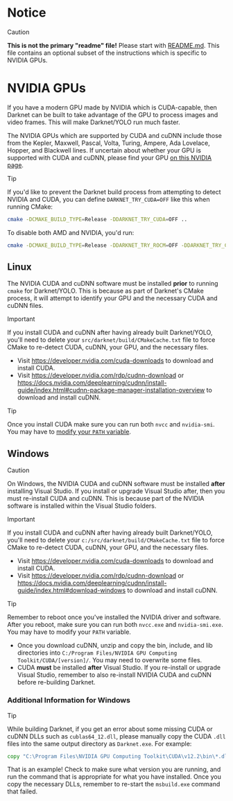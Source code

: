 # Notice

> [!CAUTION]
> **This is not the primary "readme" file!**  Please start with [README.md](README.md#Building).  This file contains an optional subset of the instructions which is specific to NVIDIA GPUs.

# NVIDIA GPUs

If you have a modern GPU made by NVIDIA which is CUDA-capable, then Darknet can be built to take advantage of the GPU to process images and video frames.  This will make Darknet/YOLO run much faster.

The NVIDIA GPUs which are supported by CUDA and cuDNN include those from the Kepler, Maxwell, Pascal, Volta, Turing, Ampere, Ada Lovelace, Hopper, and Blackwell lines.  If uncertain about whether your GPU is supported with CUDA and cuDNN, please find your GPU [on this NVIDIA page](https://developer.nvidia.com/cuda-gpus).

> [!TIP]
> If you'd like to prevent the Darknet build process from attempting to detect NVIDIA and CUDA, you can define `DARKNET_TRY_CUDA=OFF` like this when running CMake:
```sh
cmake -DCMAKE_BUILD_TYPE=Release -DDARKNET_TRY_CUDA=OFF ..
```

To disable both AMD and NVIDIA, you'd run:

```sh
cmake -DCMAKE_BUILD_TYPE=Release -DDARKNET_TRY_ROCM=OFF -DDARKNET_TRY_CUDA=OFF ..
```

## Linux

The NVIDIA CUDA and cuDNN software must be installed **prior** to running `cmake` for Darknet/YOLO.  This is because as part of Darknet's CMake process, it will attempt to identify your GPU and the necessary CUDA and cuDNN files.

> [!IMPORTANT]
> If you install CUDA and cuDNN after having already built Darknet/YOLO, you'll need to delete your `src/darknet/build/CMakeCache.txt` file to force CMake to re-detect CUDA, cuDNN, your GPU, and the necessary files.

* Visit <https://developer.nvidia.com/cuda-downloads> to download and install CUDA.
* Visit <https://developer.nvidia.com/rdp/cudnn-download> or <https://docs.nvidia.com/deeplearning/cudnn/install-guide/index.html#cudnn-package-manager-installation-overview> to download and install cuDNN.

> [!TIP]
> Once you install CUDA make sure you can run both `nvcc` and `nvidia-smi`.  You may have to [modify your `PATH` variable](https://docs.nvidia.com/cuda/cuda-installation-guide-linux/index.html#mandatory-actions).

## Windows

> [!CAUTION]
> On Windows, the NVIDIA CUDA and cuDNN software must be installed **after** installing Visual Studio.  If you install or upgrade Visual Studio after, then you must re-install CUDA and cuDNN.  This is because part of the NVIDIA software is installed within the Visual Studio folders.

> [!IMPORTANT]
> If you install CUDA and cuDNN after having already built Darknet/YOLO, you'll need to delete your `c:/src/darknet/build/CMakeCache.txt` file to force CMake to re-detect CUDA, cuDNN, your GPU, and the necessary files.

* Visit <https://developer.nvidia.com/cuda-downloads> to download and install CUDA.
* Visit <https://developer.nvidia.com/rdp/cudnn-download> or <https://docs.nvidia.com/deeplearning/cudnn/install-guide/index.html#download-windows> to download and install cuDNN.

> [!TIP]
> Remember to reboot once you've installed the NVIDIA driver and software.<br>
> After you reboot, make sure you can run both `nvcc.exe` and `nvidia-smi.exe`.  You may have to modify your `PATH` variable.

* Once you download cuDNN, unzip and copy the bin, include, and lib directories into `C:/Program Files/NVIDIA GPU Computing Toolkit/CUDA/[version]/`.  You may need to overwrite some files.
* CUDA **must** be installed **after** Visual Studio.  If you re-install or upgrade Visual Studio, remember to also re-install NVIDIA CUDA and cuDNN before re-building Darknet.

### Additional Information for Windows

> [!TIP]
> While building Darknet, if you get an error about some missing CUDA or cuDNN DLLs such as `cublas64_12.dll`, please manually copy the CUDA `.dll` files into the same output directory as `Darknet.exe`.  For example:
```bat
copy "C:\Program Files\NVIDIA GPU Computing Toolkit\CUDA\v12.2\bin\*.dll" c:\src\darknet\build\src-cli\Release\
```
That is an example!  Check to make sure what version you are running, and run the command that is appropriate for what you have installed.  Once you copy the necessary DLLs, remember to re-start the `msbuild.exe` command that failed.
